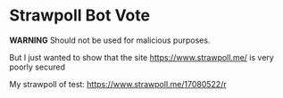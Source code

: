# Strawpoll Bot Vote
**WARNING** Should not be used for malicious purposes.

But I just wanted to show that the site https://www.strawpoll.me/ is very poorly secured

My strawpoll of test: https://www.strawpoll.me/17080522/r